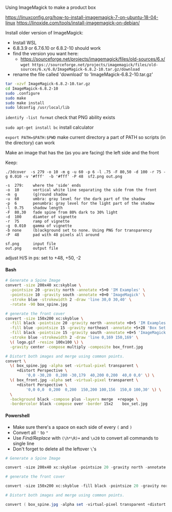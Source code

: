 Using ImageMagick to make a product box

https://linuxconfig.org/how-to-install-imagemagick-7-on-ubuntu-18-04-linux
https://linoxide.com/tools/install-imagemagick-on-debian/

Install older version of ImageMagick: 
- Install WSL
- 6.8.3.9 or 6.7.6.10 or 6.8.2-10 should work
- find the version you want here: 
  - https://sourceforge.net/projects/imagemagick/files/old-sources/6.x/
```wget https://sourceforge.net/projects/imagemagick/files/old-sources/6.x/6.8/ImageMagick-6.8.2-10.tar.gz/download```
- rename the file called 'download' to 'ImageMagick-6.8.2-10.tar.gz'

```bash
tar -xzvf ImageMagick-6.8.2-10.tar.gz
cd ImageMagick-6.8.2-10
sudo .configure
sudo make
sudo make install
sudo ldconfig /usr/local/lib
```


```identify -list format``` check that PNG ability exists

```sudo apt-get install bc``` install calculator

```export PATH=$PATH:$PWD``` make current directory a part of PATH so scripts (in the directory) can work
	
Make an image that has the (as you are facing) the left side and the front


Keep:

```./3dcover  -s 279 -o 10 -m g -u 60 -p 6 -l .75 -F 80,50 -d 100 -r 75 -g 0.010 -v '#fff'  -b '#fff' -P 48  sf2.png out.png```
```
-s 	279: 	where the 'side' ends
-o	10		vertical white line separating the side from the front
-m	g		(g)round shadow
-u	60		umbra: gray level for the dark part	of the shadow
-p	6		penumbra: gray level for the light part of the shadow
-l	0.75	shadow length
-F	80,30	fade spine from 80% dark to 30% light 			
-d 	100		diamter of vignette
-r	75		ramp of vignette
-g	0.010	gamma of vignette
-b none		(b)ackground set to none. Using PNG for transparency
-P	48		pad with 48 pixels all around

sf.png		input file
out.png		output file
```



adjust H/S in ps: set to +48, +50, -2



















#### Bash
```bash
# Generate a Spine Image
convert -size 200x40 xc:skyblue \
  -pointsize 20 -gravity north -annotate +5+0 'IM Examples' \
  -pointsize 10 -gravity south -annotate +0+0 'ImageMagick' \
  -stroke blue -strokewidth 2 -draw 'line 30,0 30,40' \
  -rotate -90 box_spine.jpg

# generate the front cover
convert -size 150x200 xc:skyblue \
  -fill black -pointsize 20 -gravity north -annotate +0+5 'IM Examples' \
  -fill blue -pointsize 15 -gravity northeast -annotate +5+28 'Box Set' \
  -fill black -pointsize 15 -gravity south -annotate +0+5 'ImageMagick' \
  -stroke blue -strokewidth 2 -draw 'line 0,169 150,169' \
  \( logo.gif -resize 100x100 \) \
  -gravity center -compose multiply -composite box_front.jpg

# Distort both images and merge using common points.
convert \
  \( box_spine.jpg -alpha set -virtual-pixel transparent \
     +distort Perspective \
         '0,0 -30,20  0,200 -30,179  40,200 0,200  40,0 0,0' \) \
  \( box_front.jpg -alpha set -virtual-pixel transparent \
     +distort Perspective \
         '0,0 0,0  0,200  0,200  150,200 100,156  150,0 100,30' \) \
  \
  -background black -compose plus -layers merge  +repage \
  -bordercolor black -compose over -border 15x2    box_set.jpg
 ```
 
 #### Powershell
 
 - Make sure there's a space on each side of every ```(``` and ```)```
 - Convert all ```'``` to ```"```
 - Use *Find/Replace* with  ```(\h*\R)+``` and ```\x20``` to convert all commands to single line
 - Don't forget to delete all the leftover ```\```'s
  
 ```powershell
# Generate a Spine Image

convert -size 200x40 xc:skyblue -pointsize 20 -gravity north -annotate +5+0 "IM Examples" -pointsize 10 -gravity south -annotate +0+0 "ImageMagick" -stroke blue -strokewidth 2 -draw "line 30,0 30,40" -rotate -90 box_spine.jpg

# generate the front cover
 
convert -size 150x200 xc:skyblue -fill black -pointsize 20 -gravity north -annotate +0+5 "IM Examples" -fill blue -pointsize 15 -gravity northeast -annotate +5+28 "Box Set" -fill black -pointsize 15 -gravity south -annotate +0+5 "ImageMagick" -stroke blue -strokewidth 2 -draw "line 0,169 150,169" ( rect10.png -resize 100x100 ) -gravity center -compose multiply -composite box_front.jpg

# Distort both images and merge using common points.

convert ( box_spine.jpg -alpha set -virtual-pixel transparent +distort Perspective "0,0 -30,20  0,200 -30,179  40,200 0,200  40,0 0,0" ) ( box_front.jpg -alpha set -virtual-pixel transparent +distort Perspective "0,0 0,0  0,200  0,200  150,200 100,156  150,0 100,30" )  -background black -compose plus -layers merge  +repage -bordercolor black -compose over -border 15x2 box_set.jpg
 
 

